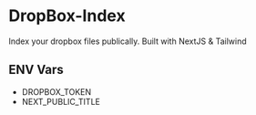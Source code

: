 # DropBox-Index

Index your dropbox files publically. Built with NextJS & Tailwind

## ENV Vars

- DROPBOX_TOKEN
- NEXT_PUBLIC_TITLE